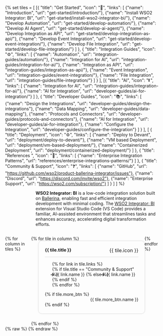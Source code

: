 {% set tiles = [
    [{
        "title": "Get Started",
        "icon": "🚀",
        "links": [
            {"name": "Introduction", "url": "get-started/introduction/"},
            {"name": "Install WSO2 Integrator: BI", "url": "get-started/install-wso2-integrator-bi/"},
            {"name": "Develop Automation", "url": "get-started/develop-automation/"},
            {"name": "Develop AI Agent", "url": "get-started/develop-ai-agent/"},
            {"name": "Develop Integration as API", "url": "get-started/develop-integration-as-api/"},
            {"name": "Develop Event Integration", "url": "get-started/develop-event-integration/"},
            {"name": "Develop File Integration", "url": "get-started/develop-file-integration/"}
        ]
    },
    {
        "title": "Integration Guides",
        "icon": "⚙️",
        "links": [
            {"name": "Automation", "url": "integration-guides/automation/"},
            {"name": "Integration for AI", "url": "integration-guides/integration-for-ai/"},
            {"name": "Integration as API", "url": "integration-guides/integration-as-api/"},
            {"name": "Event Integration", "url": "integration-guides/event-integration/"},
            {"name": "File Integration", "url": "integration-guides/file-integration/"}
        ]
    }
    ],
    [{
        "title": "AI",
        "icon": "⏬",
        "links": [
            {"name": "Integration for AI", "url": "integration-guides/integration-for-ai/"},
            {"name": "AI for Integration", "url": "developer-guides/ai-for-integration/"}
        ]
    },
    {
        "title": "Developer Guides",
        "icon": "📚",
        "links": [
            {"name": "Design the Integrations", "url": "developer-guides/design-the-integrations"},
            {"name": "Data Mapping", "url": "developer-guides/data-mapping"},
            {"name": "Protocols and Connectors", "url": "developer-guides/protocols-and-connectors"},
            {"name": "AI for Integration", "url": "developer-guides/ai-for-integration"},
            {"name": "Configure the Integration", "url": "developer-guides/configure-the-integration"}
        ]
    }
    ],
    [
    {
        "title": "Deployment",
        "icon": "⚙️",
        "links": [
            {"name": "Deploy to Devant", "url": "deployment/deploy-to-devant/"},
            {"name": "VM based Deployment", "url": "deployment/vm-based-deployment/"},
            {"name": "Containerized Deployment", "url": "deployment/containerized-deployment/"}
        ]
    },
    {
        "title": "References    ",
        "icon": "📖",
        "links": [
            {"name": "Enterprise Integration Patterns", "url": "references/enterprise-integrations-patterns/"}
        ]
    },
    {
        "title": "Community & Support",
        "icon": "❓",
        "links": [
            {"name": "GitHub", "url": "https://github.com/wso2/product-ballerina-integrator/issues"},
            {"name": "Discord", "url": "https://discord.com/invite/wso2"},
            {"name": "Enterprise Support", "url": "https://wso2.com/subscription/"}
        ]
    }
    ]
] %}

<div class="homePage">
    <div class="description-section">
        <div>
            <b>WSO2 Integrator: BI</b> is a low-code integration solution built on <a href="https://ballerina.io">Ballerina</a>, enabling fast and efficient integration development with minimal coding. The <a href="https://marketplace.visualstudio.com/items?itemName=WSO2.ballerina-integrator">WSO2 Integrator: BI</a> extension for Visual Studio Code (VS Code) provides a familiar, AI-assisted environment that streamlines tasks and enhances accuracy, accelerating digital transformation efforts.
        </div>
        <div>
            <a href="https://wso2.com/integrator/bi/" class="banner-link"></a>
        </div>
    </div>
    <div class="section02">
        <div class="tiles-container">
            {% for column in tiles %}
            <div class="tiles-column">
                {% for tile in column %}
                <div class="tile">
                    <div class="tile-header">
                        <h3>{{ tile.title }}</h3>
                        <span class="tile-icon">{{ tile.icon }}</span>
                    </div>
                    <ul class="links-list">
                        {% for link in tile.links %}
                        <li>
                            {% if tile.title == "Community & Support" %}
                                <a href="{{ link.url }}" target="_blank" class="link">{{ link.name }}</a>
                            {% else %}
                                <a href="{{ base_path }}/{{ link.url }}" class="link">{{ link.name }}</a>
                            {% endif %}
                        </li>
                        {% endfor %}
                    </ul>
                    {% if tile.more_btn %}
                    <div class="button-container">
                        <a href="{{base_path}}/{{ tile.more_btn.url }}" class="view-all-button">{{ tile.more_btn.name }}</a>
                    </div>
                    {% endif %}
                </div>
                {% endfor %}
            </div>
            {% endfor %}
        </div>
    </div>
</div>
{% raw %}
<style>
.md-sidebar.md-sidebar--primary {
    display: none;
}
.md-sidebar.md-sidebar--secondary{
    display: none;
}
.section02 {
    display: flex;
    justify-content: center;
    /* background: linear-gradient(100deg, #fff9ee, #ffffff); */
}
header.md-header .md-header__button:not([hidden]) {
    /* display: none; */
}
.about-home {
    display: flex;
}
.about-home div:first-child {
    width: 50%;
    padding-top: 20px;
}
.about-home div:nth-child(2) {
    width: 50%;
}
@media screen and (max-width: 76.1875em) {
    .md-sidebar.md-sidebar--primary {
        display: block;
    }
}
@media screen and (max-width: 945px) {
    .about-home div:first-child {
        width: 100%;
    }
    .about-home div:nth-child(2) {
        width: 100%;
    }
    .about-home {
        flex-direction: column;
    }
    .md-typeset a {
        background-position-x: left;
    }
    .download-btn-wrapper {
        display: block;
        text-align: center;
    }
}
.md-typeset h1{
    visibility: hidden;
    margin-bottom: 0;
}
.md-search-result__article.md-typeset h1{
    visibility: visible;
}
.description-section {
    display: flex;
    justify-content: space-between;
    align-items: center;
    margin-bottom: 30px;
    margin-left: 100px;
}
.tiles-container {
    display: flex;
    align-items: start;
}
.tile {
    display: inline-block;
    vertical-align: top;
    background-color: rgba(255, 255, 255, 0.03);
    padding: 20px;
    border-radius: 10px;
    box-shadow: 0px 0px 5px rgba(0, 0, 0, 0.2);
    transition: transform 0.2s ease-in-out;
    position: relative;
    display: flex;
    flex-direction: column;
    justify-content: flex-start;
    margin: 0 0 25px 25px;
}
.tile:hover {
    transform: scale(1.01);
}
.tile-header {
    display: flex;
    justify-content: space-between;
    border-bottom: 1px solid rgb(215, 215, 215);
}
.tile h3 {
    font-size: 0.9rem;
    margin-top: 0px;
}
.tile-icon {
    margin-left: 30px;
    font-size: 1rem;
}
.links-list li {
    list-style-type: none;
}
.link {
    display: inline-block;
    margin-left: -30px;
    color: var(--text-color) !important;
    text-decoration: none;
}
.link:hover {
    color: rgb(255, 112, 67) !important;
    text-decoration: none;
}
.link:before {
    content: '→';
    font-weight: bold;
    margin-right: 5px;
}
.button-container {
    text-align: right;
}
.view-all-button {
    display: inline-block;
    background-color: none;
    color: var(--text-color) !important;
    text-decoration: none;
    border-radius: 5px;
}
.view-all-button:hover {
    color: rgb(255, 112, 67) !important;
}
</style>
{% endraw %}
